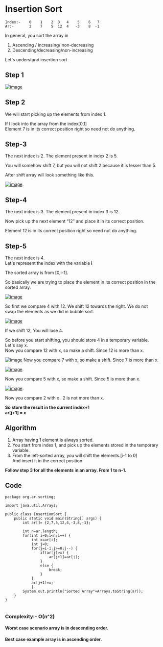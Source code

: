 
# Insertion Sort
    Index:-    0    1    2  3   4    5    6   7 
    Ar:-       2    7    5  12  4   -3    8  -1

In general, you sort the array in 
1. Ascending / increasing/ non-decreasing
2. Descending/decreasing/non-increasing 

Let's understand insertion sort  


## Step 1
[![image](https://www.linkpicture.com/q/Screenshot-332_1.png)](https://www.linkpicture.com/view.php?img=LPic631acfd6def3b464552067)

## Step 2
We will start picking up the elements from index 1.

If I look into the array from the index[0,1]  
Element 7 is in its correct position right so need not do anything.

## Step-3

The next index is 2.
The element present in index 2 is 5.

You will somehow shift 7, but you will not shift 2 because it is lesser than 5. 

After shift array will look something like this.

[![image](https://www.linkpicture.com/q/Screenshot-333_1.png)](https://www.linkpicture.com/view.php?img=LPic631ad127555ae1618377541).

## Step-4

The next index is 3.
The element present in index 3 is 12.

Now pick up the next element “12” and place it in its correct position.

Element 12 is in its correct position right so need not do anything.

## Step-5

The next index is 4.  
Let's represent the index with the variable **i**  

The sorted array is from [0,i-1].  

So basically we are trying to place the element in its correct position in the sorted array.    

[![image](https://www.linkpicture.com/q/Screenshot-334_1.png)](https://www.linkpicture.com/view.php?img=LPic631adea9665e4822907150)

So first we compare 4 with 12. We shift 12 towards the right. We do not swap the elements as we did in bubble sort.  

[![image](https://www.linkpicture.com/q/Screenshot-335_1.png)](https://www.linkpicture.com/view.php?img=LPic631adf34c70591016256306)


If we shift 12,
You will lose 4.  

So before you start shifting, you should store 4 in a temporary variable. Let's say x.  
Now you compare 12 with x, so make a shift. Since
12 is more than x. 

 [![image](https://www.linkpicture.com/q/Screenshot-335_1.png)](https://www.linkpicture.com/view.php?img=LPic631adf34c70591016256306)
Now you compare 7 with x, so make a shift. Since
7 is more than x. 

[![image](https://www.linkpicture.com/q/Screenshot-336_1.png)](https://www.linkpicture.com/view.php?img=LPic631ae1d7e5a6f1195937416).

Now you compare 5 with x, so make a shift. Since
5 is more than x.

[![image](https://www.linkpicture.com/q/Screenshot-337_1.png)](https://www.linkpicture.com/view.php?img=LPic631ae3029a5542101345752).

Now you compare 2 with x . 2 is not more than x. 

**So store the result in the current index+1**  
**ar[j+1] = x**

## Algorithm

1. Array having 1 element is always sorted.
2. You start from index 1, and pick up the elements stored in the temporary variable.
3. From the left-sorted array, you will shift the elements.[i-1 to 0]  
And insert it in the correct position.

**Follow step 3 for all the elements in an array. From 1 to n-1.**

## Code
~~~
package org.ar.sorting;

import java.util.Arrays;

public class InsertionSort {
    public static void main(String[] args) {
        int ar[]= {2,7,5,12,4,-3,8,-1};

        int n=ar.length;
        for(int i=0;i<n;i++) {
            int x=ar[i];        
            int j=0;
            for(j=i-1;j>=0;j--) {
                if(ar[j]>x) {
                    ar[j+1]=ar[j];
                }
                else {
                    break;
                }
            }
            ar[j+1]=x;
            }
        System.out.println("Sorted Array"+Arrays.toString(ar));
    }
}


~~~
### Complexity:- O(n^2)

#### Worst case scenario array is in descending order.
#### Best case example array is in ascending order.
